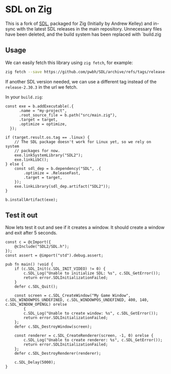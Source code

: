 # SDL on Zig

This is a fork of [SDL](https://www.libsdl.org/), packaged for Zig (Initially by Andrew Kelley) and in-sync with the latest SDL releases in the main repository.
Unnecessary files have been deleted, and the build system has been replaced with `build.zig

## Usage

We can easily fetch this library using `zig fetch`, for example:

```bash
zig fetch --save https://github.com/pwbh/SDL/archive/refs/tags/release-2.30.3.tar.gz
```

If another SDL version needed, we can use a different tag instead of the `release-2.30.3` in the url we fetch.

In your `build.zig`:

```zig
const exe = b.addExecutable(.{
      .name = "my-project",
      .root_source_file = b.path("src/main.zig"),
      .target = target,
      .optimize = optimize,
  });

if (target.result.os.tag == .linux) {
    // The SDL package doesn't work for Linux yet, so we rely on system
    // packages for now.
    exe.linkSystemLibrary("SDL2");
    exe.linkLibC();
} else {
    const sdl_dep = b.dependency("SDL", .{
        .optimize = .ReleaseFast,
        .target = target,
    });
    exe.linkLibrary(sdl_dep.artifact("SDL2"));
}

b.installArtifact(exe);
```

## Test it out

Now lets test it out and see if it creates a window. It should create a window and exit after 5 seconds.

```zig
const c = @cImport({
    @cInclude("SDL2/SDL.h");
});
const assert = @import("std").debug.assert;

pub fn main() !void {
    if (c.SDL_Init(c.SDL_INIT_VIDEO) != 0) {
        c.SDL_Log("Unable to initialize SDL: %s", c.SDL_GetError());
        return error.SDLInitializationFailed;
    }
    defer c.SDL_Quit();

    const screen = c.SDL_CreateWindow("My Game Window", c.SDL_WINDOWPOS_UNDEFINED, c.SDL_WINDOWPOS_UNDEFINED, 400, 140, c.SDL_WINDOW_OPENGL) orelse
        {
        c.SDL_Log("Unable to create window: %s", c.SDL_GetError());
        return error.SDLInitializationFailed;
    };
    defer c.SDL_DestroyWindow(screen);

    const renderer = c.SDL_CreateRenderer(screen, -1, 0) orelse {
        c.SDL_Log("Unable to create renderer: %s", c.SDL_GetError());
        return error.SDLInitializationFailed;
    };
    defer c.SDL_DestroyRenderer(renderer);

    c.SDL_Delay(5000);
}
```
